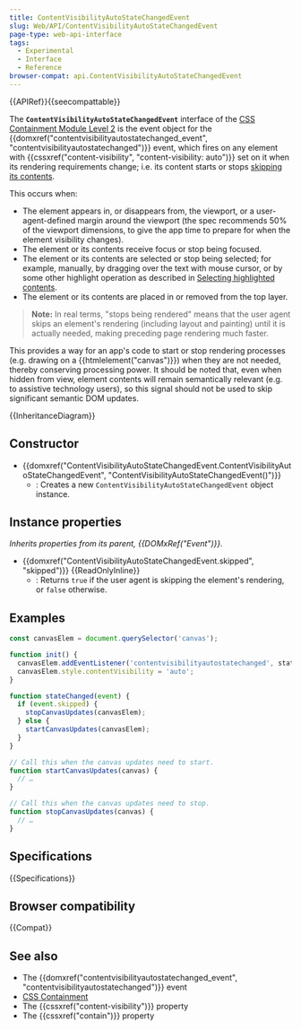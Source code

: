 ```yaml
---
title: ContentVisibilityAutoStateChangedEvent
slug: Web/API/ContentVisibilityAutoStateChangedEvent
page-type: web-api-interface
tags:
  - Experimental
  - Interface
  - Reference
browser-compat: api.ContentVisibilityAutoStateChangedEvent
---
```


{{APIRef}}{{seecompattable}}

The **`ContentVisibilityAutoStateChangedEvent`** interface of the [CSS Containment Module Level 2](https://www.w3.org/TR/css-contain-2/#content-visibility-auto-state-changed) is the event object for the {{domxref("contentvisibilityautostatechanged_event", "contentvisibilityautostatechanged")}} event, which fires on any element with {{cssxref("content-visibility", "content-visibility: auto")}} set on it when its rendering requirements change; i.e. its content starts or stops [skipping its contents](https://www.w3.org/TR/css-contain-2/#skips-its-contents).

This occurs when:

- The element appears in, or disappears from, the viewport, or a user-agent-defined margin around the viewport (the spec recommends 50% of the viewport dimensions, to give the app time to prepare for when the element visibility changes).
- The element or its contents receive focus or stop being focused.
- The element or its contents are selected or stop being selected; for example, manually, by dragging over the text with mouse cursor, or by some other highlight operation as described in [Selecting highlighted contents](https://www.w3.org/TR/css-pseudo-4/#highlight-selectors).
- The element or its contents are placed in or removed from the top layer.

> **Note:** In real terms, "stops being rendered" means that the user agent skips an element's rendering (including layout and painting) until it is actually needed, making preceding page rendering much faster.

This provides a way for an app's code to start or stop rendering processes (e.g. drawing on a {{htmlelement("canvas")}}) when they are not needed, thereby conserving processing power. It should be noted that, even when hidden from view, element contents will remain semantically relevant (e.g. to assistive technology users), so this signal should not be used to skip significant semantic DOM updates.

{{InheritanceDiagram}}

## Constructor

- {{domxref("ContentVisibilityAutoStateChangedEvent.ContentVisibilityAutoStateChangedEvent", "ContentVisibilityAutoStateChangedEvent()")}}
  - : Creates a new `ContentVisibilityAutoStateChangedEvent` object instance.

## Instance properties

_Inherits properties from its parent, {{DOMxRef("Event")}}._

- {{domxref("ContentVisibilityAutoStateChangedEvent.skipped", "skipped")}} {{ReadOnlyInline}}
  - : Returns `true` if the user agent is skipping the element's rendering, or `false` otherwise.

## Examples

```js
const canvasElem = document.querySelector('canvas');

function init() {
  canvasElem.addEventListener('contentvisibilityautostatechanged', stateChanged);
  canvasElem.style.contentVisibility = 'auto';
}

function stateChanged(event) {
  if (event.skipped) {
    stopCanvasUpdates(canvasElem);
  } else {
    startCanvasUpdates(canvasElem);
  }
}

// Call this when the canvas updates need to start.
function startCanvasUpdates(canvas) {
  // …
}

// Call this when the canvas updates need to stop.
function stopCanvasUpdates(canvas) {
  // …
}
```

## Specifications

{{Specifications}}

## Browser compatibility

{{Compat}}

## See also

- The {{domxref("contentvisibilityautostatechanged_event", "contentvisibilityautostatechanged")}} event
- [CSS Containment](/en-US/docs/Web/CSS/CSS_Containment)
- The {{cssxref("content-visibility")}} property
- The {{cssxref("contain")}} property
